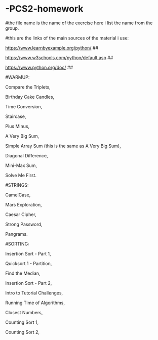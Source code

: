 # -PCS2-homework

#the file name is the name of the exercise here i list the name from the group.

#this are the links of the main sources of the material i use:

https://www.learnbyexample.org/python/ ##

https://www.w3schools.com/python/default.asp ##

https://www.python.org/doc/ ##

#WARMUP:

Compare the Triplets,

Birthday Cake Candles,

Time Conversion,

Staircase,

Plus Minus,

A Very Big Sum,

Simple Array Sum (this is the same as A Very Big Sum),

Diagonal Difference,

Mini-Max Sum,

Solve Me First.

#STRINGS:

CamelCase,

Mars Exploration,

Caesar Cipher,

Strong Password,

Pangrams.

#SORTING:

Insertion Sort - Part 1,

Quicksort 1 - Partition,

Find the Median,

Insertion Sort - Part 2,

Intro to Tutorial Challenges,

Running Time of Algorithms,

Closest Numbers,

Counting Sort 1,

Counting Sort 2,
